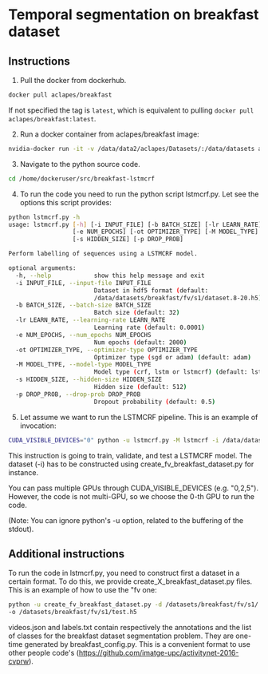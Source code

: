 # Temporal segmentation on breakfast dataset

## Instructions

1. Pull the docker from dockerhub.
```bash
docker pull aclapes/breakfast
```
If not specified the tag is ```latest```, which is equivalent to pulling ```docker pull aclapes/breakfast:latest```.

2. Run a docker container from aclapes/breakfast image:
```bash
nvidia-docker run -it -v /data/data2/aclapes/Datasets/:/data/datasets aclapes/breakfast
```

3. Navigate to the python source code.
```bash
cd /home/dockeruser/src/breakfast-lstmcrf
```

4. To run the code you need to run the python script lstmcrf.py. Let see the options this script provides:
```bash
python lstmcrf.py -h
usage: lstmcrf.py [-h] [-i INPUT_FILE] [-b BATCH_SIZE] [-lr LEARN_RATE]
                  [-e NUM_EPOCHS] [-ot OPTIMIZER_TYPE] [-M MODEL_TYPE]
                  [-s HIDDEN_SIZE] [-p DROP_PROB]

Perform labelling of sequences using a LSTMCRF model.

optional arguments:
  -h, --help            show this help message and exit
  -i INPUT_FILE, --input-file INPUT_FILE
                        Dataset in hdf5 format (default:
                        /data/datasets/breakfast/fv/s1/dataset.8-20.h5)
  -b BATCH_SIZE, --batch-size BATCH_SIZE
                        Batch size (default: 32)
  -lr LEARN_RATE, --learning-rate LEARN_RATE
                        Learning rate (default: 0.0001)
  -e NUM_EPOCHS, --num_epochs NUM_EPOCHS
                        Num epochs (default: 2000)
  -ot OPTIMIZER_TYPE, --optimizer-type OPTIMIZER_TYPE
                        Optimizer type (sgd or adam) (default: adam)
  -M MODEL_TYPE, --model-type MODEL_TYPE
                        Model type (crf, lstm or lstmcrf) (default: lstmcrf)
  -s HIDDEN_SIZE, --hidden-size HIDDEN_SIZE
                        Hidden size (default: 512)
  -p DROP_PROB, --drop-prob DROP_PROB
                        Dropout probability (default: 0.5)
```

5. Let assume we want to run the LSTMCRF pipeline. This is an example of invocation:
```bash
CUDA_VISIBLE_DEVICES="0" python -u lstmcrf.py -M lstmcrf -i /data/datasets/breakfast/fv/s1/dataset.h5 -b 32 -lr 0.001 -e 1000
```
This instruction is going to train, validate, and test a LSTMCRF model. The dataset (-i) has to be constructed
using create_fv_breakfast_dataset.py for instance. 

You can pass multiple GPUs through CUDA_VISIBLE_DEVICES (e.g. "0,2,5"). However, the code is not multi-GPU, 
so we choose the 0-th GPU to run the code.

(Note: You can ignore python's -u option, related to the buffering of the stdout).

## Additional instructions

To run the code in lstmcrf.py, you need to construct first a dataset in a certain format. To do this, we provide
create_X_breakfast_dataset.py files. This is an example of how to use the "fv one:

```bash
python -u create_fv_breakfast_dataset.py -d /datasets/breakfast/fv/s1/ -i dataset/videos.json -l dataset/labels.txt 
-o /datasets/breakfast/fv/s1/test.h5
```

videos.json and labels.txt contain respectively the annotations and the list of classes for the breakfast dataset
segmentation problem. They are one-time generated by breakfast_config.py. This is a convenient format to use
other people code's (https://github.com/imatge-upc/activitynet-2016-cvprw).

